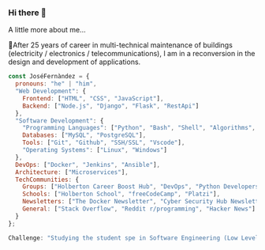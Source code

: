 ### Hi there 👋

A little more about me...

🚀After 25 years of career in multi-technical maintenance of buildings (electricity / electronics / telecommunications), I am in a reconversion in the design and development of applications.

```javascript
const JoséFernàndez = {
  pronouns: "he" | "him",
  "Web Development": {
    Frontend: ["HTML", "CSS", "JavaScript"],
    Backend: ["Node.js", "Django", "Flask", "RestApi"]
  },
  "Software Development": {
    "Programming Languages": ["Python", "Bash", "Shell", "Algorithms", "C", "ASM"],
    Databases: ["MySQL", "PostgreSQL"],
    Tools: ["Git", "Github", "SSH/SSL", "Vscode"],
    "Operating Systems": ["Linux", "Windows"]
  },
  DevOps: ["Docker", "Jenkins", "Ansible"],
  Architecture: ["Microservices"],
  TechCommunities: {
    Groups: ["Holberton Career Boost Hub", "DevOps", "Python Developers", "IoT-Internet of Things"],
    Schools: ["Holberton School", "freeCodeCamp", "Platzi"],
    Newsletters: ["The Docker Newsletter", "Cyber Security Hub Newsletter"],
    General: ["Stack Overflow", "Reddit r/programming", "Hacker News"]
  }
};

Challenge: "Studying the student spe in Software Engineering (Low Level and Blockchain) @ Holberton School France"
```
